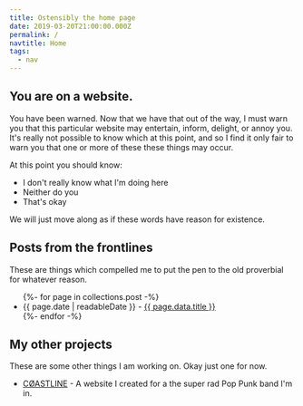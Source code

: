 ```yaml
---
title: Ostensibly the home page
date: 2019-03-20T21:00:00.000Z
permalink: /
navtitle: Home
tags:
  - nav
---
```

## You are on a website.
You have been warned. Now that we have that out of the way, I must warn you that this particular website may entertain, inform, delight, or annoy you. It's really not possible to know which at this point, and so I find it only fair to warn you that one or more of these these things may occur.

At this point you should know:

* I don't really know what I'm doing here
* Neither do you
* That's okay

We will just move along as if these words have reason for existence.

## Posts from the frontlines

These are things which compelled me to put the pen to the old proverbial for whatever reason.

<ul class="listing">
{%- for page in collections.post -%}
  <li>
    <time datetime="{{ page.date }}">{{ page.date | readableDate }}</time> - 
    <a class="listing" href="{{ page.url | url }}">{{ page.data.title }}</a>
  </li>
{%- endfor -%}
</ul>

## My other projects

These are some other things I am working on. Okay just one for now.

 - [CØASTLINE](https://coastline941.com) - A website I created for a the super rad Pop Punk band I'm in.
